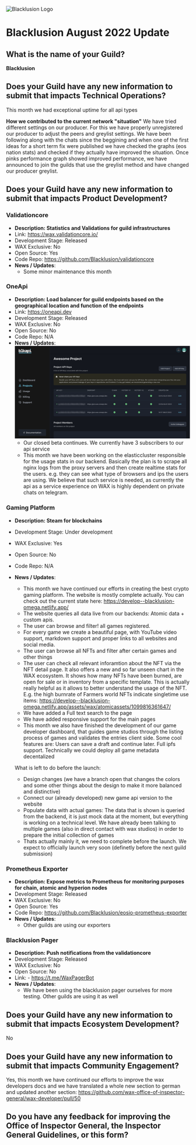 ![Blacklusion Logo](https://blacklusion.com/resources/blacklusion_logo_192.png)
# Blacklusion August 2022 Update

## What is the name of your Guild?

**Blacklusion**

## Does your Guild have any new information to submit that impacts Technical Operations?
This month we had exceptional uptime for all api types

**How we contributed to the current network "situation"**
We have tried different settings on our producer. For this we have properly unregistered our producer to adjust the peers and greylist settings. We have been following along with the chats since the beggining and when one of the first ideas for a short term fix were published we have checked the graphs (eos nation stats) and checked if they actually have improved the situation. Once pinks performance graph showed improved performance, we have announced to join the guilds that use the greylist method and have changed our producer greylist.

## Does your Guild have any new information to submit that impacts Product Development?

### Validationcore
- **Description: Statistics and Validations for guild infrastructures**
- Link: https://wax.validationcore.io/
- Development Stage: Released
- WAX Exclusive: No
- Open Source: Yes
- Code Repo: https://github.com/Blacklusion/validationcore
- **News / Updates**:
    - Some minor maintenance this month


### OneApi
- **Description: Load balancer for guild endpoints based on the geographical location and function of the endpoints**
- Link: https://oneapi.dev
- Development Stage: Released
- WAX Exclusive: No
- Open Source: No
- Code Repo: N/A
- **News / Updates**:  
![blkapi screenshot](https://github.com/Blacklusion/guild-submissions/blob/bfe9806bf1245f404c3921fdeb6c2e4c6ed1bcfd/2022%20July/image1.png)
    - Our closed beta continues. We currently have 3 subscribers to our api service
    - This month we have been working on the elasticcluster responsible for the usage stats in our backend. Basically the plan is to scrape all nginx logs from the proxy servers and then create realtime stats for the users. e.g. they can see what type of browsers and ips the users are using. We believe that such service is needed, as currently the api as a service experience on WAX is highly dependent on private chats on telegram.


### Gaming Platform
- **Description: Steam for blockchains**
- Development Stage: Under development
- WAX Exclusive: Yes
- Open Source: No
- Code Repo: N/A
- **News / Updates**:
    - This month we have continued our efforts in creating the best crypto gaming platform. The website is mostly complete actually. You can check out the current state here: 
    https://develop--blacklusion-omega.netlify.app/
    - The website queries all data live from our backends: Atomic data + custom apis.
    - The user can browse and filter! all games registered. 
    - For every game we create a beautiful page, with YouTube video support, markdown support and proper links to all websites and social media.
    - The user can browse all NFTs and filter after certain games and other things
    - The user can check all relevant inforamtion about the NFT via the NFT detail page. It also offers a new and so far unseen chart in the WAX ecosystem. It shows how many NFTs have been burned, are open for sale or in inventory from a specific template. This is actually really helpful as it allows to better understand the usage of the NFT. E.g. the high burnrate of Farmers world NFTs indicate singletime use items: https://develop--blacklusion-omega.netlify.app/assets/wax/atomicassets/1099816361647/
    - We have added a Full text search to the page
    - We have added responsive support for the main pages
    - This month we also have finished the development of our game developer dashboard, that guides game studios through the listing process of games and validates the entries client side. Some cool features are: Users can save a draft and continue later. Full ipfs support. Technically we could deploy all game metadata decentalized
    
    What is left to do before the launch:
    - Design changes (we have a branch open that changes the colors and some other things about the design to make it more balanced and distinctive)
    - Connect our (already developed) new game api version to the website
    - Populate data with actual games: The data that is shown is queried from the backend, it is just mock data at the moment, but everything is working on a technical level. We have already been talking to multiple games (also in direct contact with wax studios) in order to prepare the initial collection of games
    - Thats actually mainly it, we need to complete before the launch. We expect to officially launch very soon (definetly before the next guild submission)


### Prometheus Exporter
- **Description: Expose metrics to Prometheus for monitoring purposes for chain, atomic and hyperion nodes**
- Development Stage: Released
- WAX Exclusive: No
- Open Source: Yes
- Code Repo: https://github.com/Blacklusion/eosio-prometheus-exporter
- **News / Updates**:  
    - Other guilds are using our exporters

### Blacklusion Pager
- **Description: Push notifications from the validationcore**
- Development Stage: Released
- WAX Exclusive: No
- Open Source: No
- Link: - https://t.me/WaxPagerBot 
- **News / Updates**:  
    - We have been using the blacklusion pager ourselves for more testing. Other guilds are using it as well 

## Does your Guild have any new information to submit that impacts Ecosystem Development?

No

## Does your Guild have any new information to submit that impacts Community Engagement?
Yes, this month we have continued our efforts to improve the wax developers docs and we have translated a whole new section to german and updated another section: 
https://github.com/wax-office-of-inspector-general/wax-developer/pull/50

## Do you have any feedback for improving the Office of Inspector General, the Inspector General Guidelines, or this form?

